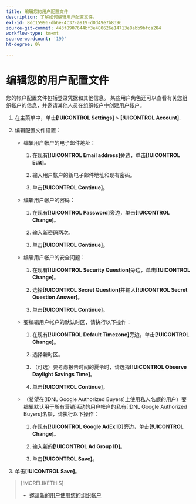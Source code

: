 ```yaml
---
title: 编辑您的用户配置文件
description: 了解如何编辑用户配置文件。
exl-id: 8dc15996-db6e-4c37-a919-d0d49e7b8396
source-git-commit: 443f8907644bf3e480626e14713e8abb9bfca284
workflow-type: tm+mt
source-wordcount: '199'
ht-degree: 0%

---
```


# 编辑您的用户配置文件

您的帐户配置文件包括登录凭据和其他信息。 某些用户角色还可以查看有关您组织帐户的信息，并邀请其他人员在组织帐户中创建用户帐户。

1. 在主菜单中，单击&#x200B;**[!UICONTROL Settings]** > **[!UICONTROL Account].**

1. 编辑配置文件设置：

   * 编辑用户帐户的电子邮件地址：

      1. 在现有&#x200B;**[!UICONTROL Email address]**&#x200B;旁边，单击&#x200B;**[!UICONTROL Edit]**。

      1. 输入用户帐户的新电子邮件地址和现有密码。

      1. 单击&#x200B;**[!UICONTROL Continue]**。

   * 编辑用户帐户的密码：

      1. 在现有&#x200B;**[!UICONTROL Password]**&#x200B;旁边，单击&#x200B;**[!UICONTROL Change]**。

      1. 输入新密码两次。

      1. 单击&#x200B;**[!UICONTROL Continue]**。

   * 编辑用户帐户的安全问题：

      1. 在现有&#x200B;**[!UICONTROL Security Question]**&#x200B;旁边，单击&#x200B;**[!UICONTROL Change]**。

      1. 选择&#x200B;**[!UICONTROL Secret Question]**&#x200B;并输入&#x200B;**[!UICONTROL Secret Question Answer]**。

      1. 单击&#x200B;**[!UICONTROL Continue]**。

   * 要编辑用户帐户的默认时区，请执行以下操作：

      1. 在现有&#x200B;**[!UICONTROL Default Timezone]**&#x200B;旁边，单击&#x200B;**[!UICONTROL Change]**。

      1. 选择新时区。

      1. （可选）要考虑报告时间的夏令时，请选择&#x200B;**[!UICONTROL Observe Daylight Savings Time]**。

      1. 单击&#x200B;**[!UICONTROL Continue]**。

   * （希望在[!DNL Google Authorized Buyers]上使用私人名额的用户）要编辑默认用于所有营销活动的用户帐户的私有[!DNL Google Authorized Buyers]名额，请执行以下操作：

      1. 在现有&#x200B;**[!UICONTROL Google AdEx ID]**&#x200B;旁边，单击&#x200B;**[!UICONTROL Change]**。

      1. 输入新的&#x200B;**[!UICONTROL Ad Group ID]**。

      1. 单击&#x200B;**[!UICONTROL Save]**。

1. 单击&#x200B;**[!UICONTROL Save]**。

>[!MORELIKETHIS]
>
>* [邀请新的用户使用您的组织帐户](user-invite.md)

<!-- >* [User Profile and Organization Account Settings](user-and-account-settings.md) -->
